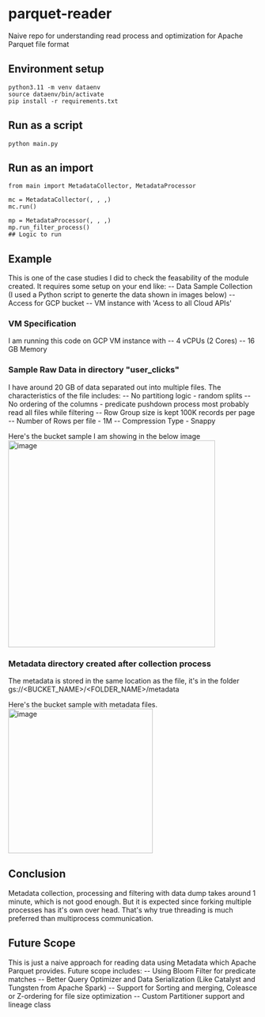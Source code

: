 # parquet-reader
Naive repo for understanding read process and optimization for Apache Parquet file format

## Environment setup
```
python3.11 -m venv dataenv
source dataenv/bin/activate
pip install -r requirements.txt
```

## Run as a script
```
python main.py
```

## Run as an import
```
from main import MetadataCollector, MetadataProcessor

mc = MetadataCollector(, , ,)
mc.run()

mp = MetadataProcessor(, , ,)
mp.run_filter_process()
## Logic to run
```
## Example

This is one of the case studies I did to check the feasability of the module created. It requires some setup on your end like:
-- Data Sample Collection (I used a Python script to generte the data shown in images below)
-- Access for GCP bucket
-- VM instance with 'Acess to all Cloud APIs'

### VM Specification
I am running this code on GCP VM instance with
-- 4 vCPUs (2 Cores)
-- 16 GB Memory

### Sample Raw Data in directory "user_clicks"

I have around 20 GB of data separated out into multiple files. The characteristics of the file includes:
-- No partitiong logic - random splits
-- No ordering of the columns - predicate pushdown process most probably read all files while filtering
-- Row Group size is kept 100K records per page
-- Number of Rows per file - 1M
-- Compression Type - Snappy

Here's the bucket sample I am showing in the below image
<img width="418" alt="image" src="https://github.com/RahulDubey391/parquet-reader/assets/100185371/ebd8008c-16b1-444f-a9a5-5ec55b3df1d0">

### Metadata directory created after collection process
The metadata is stored in the same location as the file, it's in the folder gs://<BUCKET_NAME>/<FOLDER_NAME>/metadata

Here's the bucket sample with metadata files.
<img width="292" alt="image" src="https://github.com/RahulDubey391/parquet-reader/assets/100185371/b9240285-c3b6-43cc-b40e-9e39dc8018e3">

## Conclusion
Metadata collection, processing and filtering with data dump takes around 1 minute, which is not good enough. But it is expected since forking multiple processes has it's own over head. That's why true threading is much preferred than multiprocess communication.

## Future Scope
This is just a naive approach for reading data using Metadata which Apache Parquet provides. Future scope includes:
-- Using Bloom Filter for predicate matches
-- Better Query Optimizer and Data Serialization (Like Catalyst and Tungsten from Apache Spark)
-- Support for Sorting and merging, Coleasce or Z-ordering for file size optimization
-- Custom Partitioner support and lineage class
